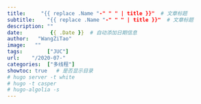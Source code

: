 ```yaml
---
title:     "{{ replace .Name "-" " " | title }}"  # 文章标题
subtitle:    "{{ replace .Name "-" " " | title }}"  # 文章标题
description: ""
date:         {{ .Date }}  # 自动添加日期信息
author:   "WangZiTao"
image:   ""
tags:        ["JUC"]
url:    "/2020-07-"
categories:  ["多线程"]
showtoc: true   # 是否显示目录
# hugo server -t white
# hugo -t casper
# hugo-algolia -s
---
```

